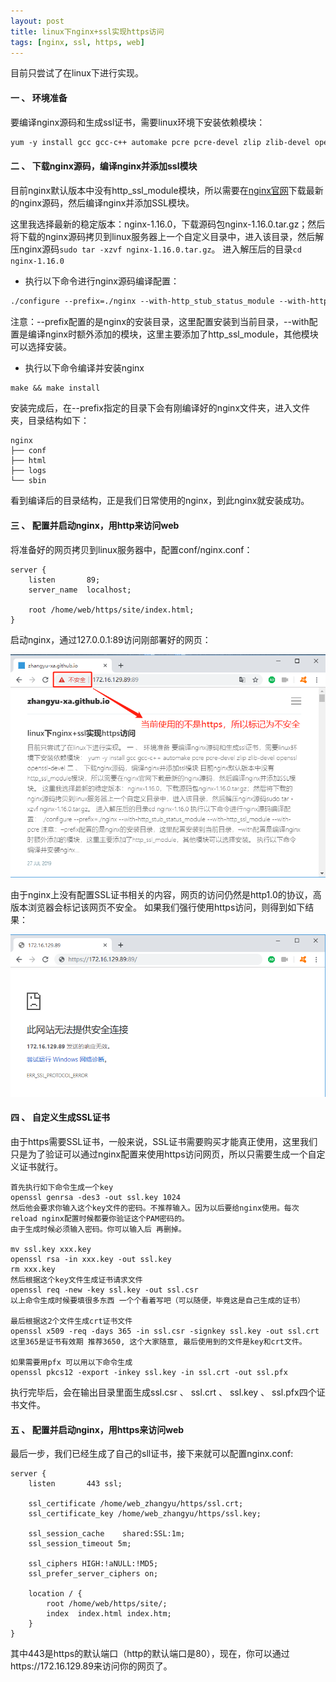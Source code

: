 ```yaml
---
layout: post
title: linux下nginx+ssl实现https访问
tags: [nginx, ssl, https, web]
---
```


目前只尝试了在linux下进行实现。

#### 一 、 环境准备

要编译nginx源码和生成ssl证书，需要linux环境下安装依赖模块：
```markdown
yum -y install gcc gcc-c++ automake pcre pcre-devel zlip zlib-devel openssl openssl-devel 
```

#### 二 、 下载nginx源码，编译nginx并添加ssl模块

目前nginx默认版本中没有http_ssl_module模块，所以需要在[nginx官网](http://nginx.org/en/download.html)下载最新的nginx源码，然后编译nginx并添加SSL模块。

这里我选择最新的稳定版本：nginx-1.16.0，下载源码包nginx-1.16.0.tar.gz；然后将下载的nginx源码拷贝到linux服务器上一个自定义目录中，进入该目录，然后解压nginx源码`sudo tar -xzvf nginx-1.16.0.tar.gz`。
进入解压后的目录`cd nginx-1.16.0`
- 执行以下命令进行nginx源码编译配置：
```markdown
./configure --prefix=./nginx --with-http_stub_status_module --with-http_ssl_module --with-pcre
```
注意：--prefix配置的是nginx的安装目录，这里配置安装到当前目录，--with配置是编译nginx时额外添加的模块，这里主要添加了http_ssl_module，其他模块可以选择安装。

- 执行以下命令编译并安装nginx
```markdown
make && make install
```
安装完成后，在--prefix指定的目录下会有刚编译好的nginx文件夹，进入文件夹，目录结构如下：
```
nginx
├── conf
├── html
├── logs
└── sbin
```
看到编译后的目录结构，正是我们日常使用的nginx，到此nginx就安装成功。

#### 三 、 配置并启动nginx，用http来访问web
将准备好的网页拷贝到linux服务器中，配置conf/nginx.conf：
```nginx
server {
    listen       89;
    server_name  localhost;

    root /home/web/https/site/index.html;
}

```

启动nginx，通过127.0.0.1:89访问刚部署好的网页：

![alt](/images/posts/https/01.png)

由于nginx上没有配置SSL证书相关的内容，网页的访问仍然是http1.0的协议，高版本浏览器会标记该网页不安全。
如果我们强行使用https访问，则得到如下结果：

![alt](/images/posts/https/02.png)

#### 四 、 自定义生成SSL证书

由于https需要SSL证书，一般来说，SSL证书需要购买才能真正使用，这里我们只是为了验证可以通过nginx配置来使用https访问网页，所以只需要生成一个自定义证书就行。

```shell
首先执行如下命令生成一个key
openssl genrsa -des3 -out ssl.key 1024
然后他会要求你输入这个key文件的密码。不推荐输入。因为以后要给nginx使用。每次reload nginx配置时候都要你验证这个PAM密码的。
由于生成时候必须输入密码。你可以输入后 再删掉。

mv ssl.key xxx.key
openssl rsa -in xxx.key -out ssl.key
rm xxx.key
然后根据这个key文件生成证书请求文件
openssl req -new -key ssl.key -out ssl.csr
以上命令生成时候要填很多东西 一个个看着写吧（可以随便，毕竟这是自己生成的证书）

最后根据这2个文件生成crt证书文件
openssl x509 -req -days 365 -in ssl.csr -signkey ssl.key -out ssl.crt
这里365是证书有效期 推荐3650, 这个大家随意, 最后使用到的文件是key和crt文件。

如果需要用pfx 可以用以下命令生成
openssl pkcs12 -export -inkey ssl.key -in ssl.crt -out ssl.pfx

```

执行完毕后，会在输出目录里面生成ssl.csr 、 ssl.crt 、 ssl.key 、 ssl.pfx四个证书文件。

#### 五 、 配置并启动nginx，用https来访问web

最后一步，我们已经生成了自己的sll证书，接下来就可以配置nginx.conf:

```nginx
server {
    listen       443 ssl;

    ssl_certificate /home/web_zhangyu/https/ssl.crt;
    ssl_certificate_key /home/web_zhangyu/https/ssl.key;

    ssl_session_cache    shared:SSL:1m;
    ssl_session_timeout 5m;

    ssl_ciphers HIGH:!aNULL:!MD5;
    ssl_prefer_server_ciphers on;

    location / {
        root /home/web/https/site/;
        index  index.html index.htm;
    }
}

```

其中443是https的默认端口（http的默认端口是80），现在，你可以通过https://172.16.129.89来访问你的网页了。